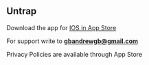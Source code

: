 ## Untrap

Download the app for [IOS in App Store](https://apps.apple.com/us/app/untrap-3d/id1591743105)

For support write to **gbandrewgb@gmail.com**

Privacy Policies are available through App Store
